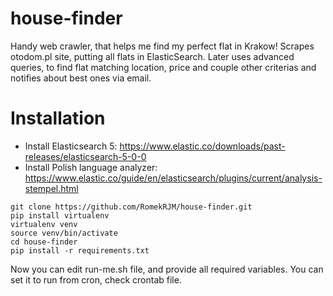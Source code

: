 # house-finder
Handy web crawler, that helps me find my perfect flat in Krakow!
Scrapes otodom.pl site, putting all flats in ElasticSearch.
Later uses advanced queries, to find flat matching location, price and couple other criterias 
and notifies about best ones via email.

# Installation
- Install Elasticsearch 5: https://www.elastic.co/downloads/past-releases/elasticsearch-5-0-0
- Install Polish language analyzer: https://www.elastic.co/guide/en/elasticsearch/plugins/current/analysis-stempel.html
```
git clone https://github.com/RomekRJM/house-finder.git
pip install virtualenv
virtualenv venv
source venv/bin/activate
cd house-finder
pip install -r requirements.txt
```

Now you can edit run-me.sh file, and provide all required variables.
You can set it to run from cron, check crontab file.
